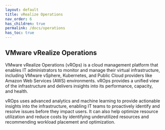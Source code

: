 ```yaml
---
layout: default
title: vRealize Operations
nav_order: 6
has_children: true
permalink: /docs/operations
has_toc: true
---
```


## VMware vRealize Operations
VMware vRealize Operations (vROps) is a cloud management platform that enables IT administrators to monitor and manage their virtual infrastructure, including VMware vSphere, Kubernetes, and Public Cloud providers like Amazon Web Services (AWS) environments. vROps provides a unified view of the infrastructure and delivers insights into its performance, capacity, and health.

vROps uses advanced analytics and machine learning to provide actionable insights into the infrastructure, enabling IT teams to proactively identify and resolve issues before they impact users. It can also help optimize resource utilization and reduce costs by identifying underutilized resources and recommending workload placement and optimization.